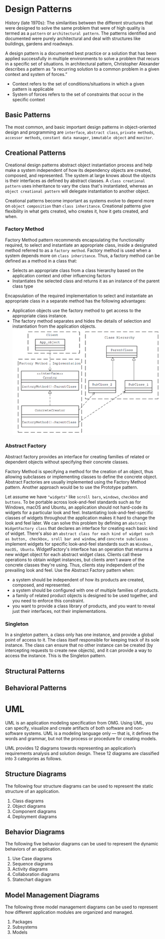 # Design Patterns

History (late 1970s): The similarities between the different structures that were designed to solve the same problem
that were of high quality is termed as a `pattern` or `architectural pattern`.
The patterns identified and documented were purely architectural and deal with structures like buildings, gardens and
roadways.

A design pattern is a documented best practice or a solution that has
been applied successfully in multiple environments to solve a problem that recurs
in a specific set of situations.
In architectural pattern, Christopher Alexander describes a pattern as “a recurring solution to
a common problem in a given context and system of forces.”

- Context refers to the set of conditions/situations in which a given pattern is applicable
- System of forces refers to the set of constraints that occur in the specific context

## Basic Patterns

The most common, and basic important design patterns in object-oriented design and
programming are `interface`, `abstract class`, `private methods`, `accessor methods`, `constant data manager`,
`ìmmutable object` and `monitor`.

## Creational Patterns

Creational design patterns abstract object instantiation process and help make a system
independent of how its dependency objects are created, composed, and represented. The system at large knows about the
objects is their
interfaces as defined by abstract classes. A `class creational
pattern` uses inheritance to vary the class that's instantiated, whereas an `object creational
pattern` will delegate instantiation to another object.

Creational patterns become important as systems evolve to depend more on `object
composition` than `class inheritance`. Creational patterns give flexibility in what gets created, who creates it, how it
gets created, and when.

### Factory Method

Factory Method pattern recommends encapsulating the
functionality required, to select and instantiate an appropriate class, inside a
designated method referred to as a `factory method`. Factory method is used when a system depends more on
`class inheritance`. Thus, a factory method can
be defined as a method in a class that:

- Selects an appropriate class from a class hierarchy based on the application
  context and other influencing factors
- Instantiates the selected class and returns it as an instance of the parent
  class type

Encapsulation of the required implementation to select and instantiate an
appropriate class in a separate method has the following advantages:

- Application objects use the factory method to get access to
  the appropriate class instance.
- The factory method separates and hides the details of selection and instantiation from the application
  objects.
  ![img.png](factory-method.png)

### Abstract Factory

Abstract factory provides an interface for creating families of related or dependent objects without specifying
their concrete classes.

Factory Method is specifying a method for the creation of an object, thus
allowing subclasses or implementing classes to define the concrete object. Abstract
Factories are usually implemented using the Factory Method pattern. Another
approach would be to use the Prototype pattern.

Let assume we have `"widgets"` like `scroll bars`, `windows`, `checkbox` and `buttons`. To be portable
across look-and-feel standards such as for Windows, macOS and Ubuntu, an application should not hard-code its widgets
for a
particular look and feel. Instantiating look-and-feel-specific classes of widgets throughout the
application makes it hard to change the look and feel later. We can solve this problem by defining an
`abstract WidgetFactory class` that declares an interface for creating each basic kind of widget. There's also an `abstract class for each kind
of widget such as button, checkbox, sroll bar and window`, and `concrete subclasses` implement widgets for specific
look-and-feel standards such as
`Windows, macOS, Ubuntu`. WidgetFactory's
interface
has an operation that returns a new widget object for each abstract
widget class. Clients call these operations to obtain widget instances, but clients aren't aware
of the concrete classes they're using. Thus, clients stay independent of the prevailing look
and feel.
Use the Abstract Factory pattern when:

- a system should be independent of how its products are created, composed, and
  represented.
- a system should be configured with one of multiple families of products.
- a family of related product objects is designed to be used together, and you need to
  enforce this constraint.
- you want to provide a class library of products, and you want to reveal just their
  interfaces, not their implementations.

### Singleton

In a singleton pattern, a class only has one instance, and provide a global point of access to it.
The class itself responsible for keeping track of its sole instance.
The class can ensure that no other instance can be created (by intercepting requests to
create new objects), and it can provide a way to access the instance. This is the Singleton
pattern.

## Structural Patterns

## Behavioral Patterns

# UML

UML is an application modeling specification from OMG. Using
UML, you can specify, visualize and create artifacts of both software and non-software
systems. UML is a modeling language only — that is,
it defines the words and grammar, but not the process or procedure for creating
models.

UML provides 12 diagrams towards representing an application’s requirements analysis
and solution design. These 12 diagrams are classified into 3 categories
as follows.

## Structure Diagrams

The following four structure diagrams can be used to represent
the static structure of an application.

1. Class diagrams
2. Object diagrams
3. Component diagrams
4. Deployment diagrams

## Behavior Diagrams

The following five behavior diagrams can be used to represent
the dynamic behaviors of an application.

1. Use Case diagrams
2. Sequence diagrams
3. Activity diagrams
4. Collaboration diagrams
5. Statechart diagram

## Model Management Diagrams

The following three model management diagrams can be used
to represent how different application modules are organized and managed.

1. Packages
2. Subsystems
3. Models








